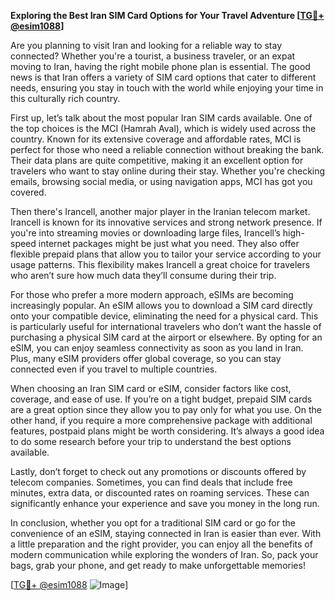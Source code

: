 **Exploring the Best Iran SIM Card Options for Your Travel Adventure [[TG💪+ @esim1088](https://t.me/s/esim1088)]**

Are you planning to visit Iran and looking for a reliable way to stay connected? Whether you're a tourist, a business traveler, or an expat moving to Iran, having the right mobile phone plan is essential. The good news is that Iran offers a variety of SIM card options that cater to different needs, ensuring you stay in touch with the world while enjoying your time in this culturally rich country.

First up, let’s talk about the most popular Iran SIM cards available. One of the top choices is the MCI (Hamrah Aval), which is widely used across the country. Known for its extensive coverage and affordable rates, MCI is perfect for those who need a reliable connection without breaking the bank. Their data plans are quite competitive, making it an excellent option for travelers who want to stay online during their stay. Whether you're checking emails, browsing social media, or using navigation apps, MCI has got you covered.

Then there's Irancell, another major player in the Iranian telecom market. Irancell is known for its innovative services and strong network presence. If you're into streaming movies or downloading large files, Irancell’s high-speed internet packages might be just what you need. They also offer flexible prepaid plans that allow you to tailor your service according to your usage patterns. This flexibility makes Irancell a great choice for travelers who aren’t sure how much data they’ll consume during their trip.

For those who prefer a more modern approach, eSIMs are becoming increasingly popular. An eSIM allows you to download a SIM card directly onto your compatible device, eliminating the need for a physical card. This is particularly useful for international travelers who don’t want the hassle of purchasing a physical SIM card at the airport or elsewhere. By opting for an eSIM, you can enjoy seamless connectivity as soon as you land in Iran. Plus, many eSIM providers offer global coverage, so you can stay connected even if you travel to multiple countries.

When choosing an Iran SIM card or eSIM, consider factors like cost, coverage, and ease of use. If you’re on a tight budget, prepaid SIM cards are a great option since they allow you to pay only for what you use. On the other hand, if you require a more comprehensive package with additional features, postpaid plans might be worth considering. It’s always a good idea to do some research before your trip to understand the best options available.

Lastly, don’t forget to check out any promotions or discounts offered by telecom companies. Sometimes, you can find deals that include free minutes, extra data, or discounted rates on roaming services. These can significantly enhance your experience and save you money in the long run.

In conclusion, whether you opt for a traditional SIM card or go for the convenience of an eSIM, staying connected in Iran is easier than ever. With a little preparation and the right provider, you can enjoy all the benefits of modern communication while exploring the wonders of Iran. So, pack your bags, grab your phone, and get ready to make unforgettable memories!

[[TG💪+ @esim1088](https://t.me/s/esim1088) ![Image](https://i.postimg.cc/Y0z9fWf4/image.png)]